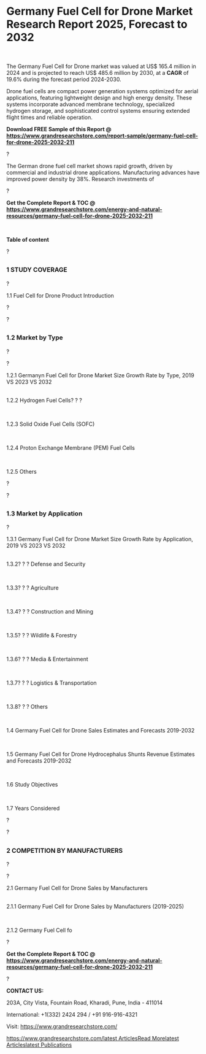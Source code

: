 <h1>Germany Fuel Cell for Drone Market Research Report 2025, Forecast to 2032</h1><br/><p>The Germany Fuel Cell for Drone market was valued at US$ 165.4 million in 2024 and is projected to reach US$ 485.6 million by 2030, at a <strong>CAGR</strong> of 19.6% during the forecast period 2024-2030.</p>
 
 
 
 <p>Drone fuel cells are compact power generation systems optimized for aerial applications, featuring lightweight design and high energy density. These systems incorporate advanced membrane technology, specialized hydrogen storage, and sophisticated control systems ensuring extended flight times and reliable operation.</p>
 
 
 
 <div><b>Download FREE Sample of this Report @ <a href="https://www.grandresearchstore.com/report-sample/germany-fuel-cell-for-drone-2025-2032-211">https://www.grandresearchstore.com/report-sample/germany-fuel-cell-for-drone-2025-2032-211</a></b></div>
 
 
 
 <p>? </p>
 
 
 
 <p>The German drone fuel cell market shows rapid growth, driven by commercial and industrial drone applications. Manufacturing advances have improved power density by 38%. Research investments of</p>
 
 
 
 <p>? </p>
 
 
 
 <div><b>Get the Complete Report & TOC @ <a href="https://www.grandresearchstore.com/energy-and-natural-resources/germany-fuel-cell-for-drone-2025-2032-211">https://www.grandresearchstore.com/energy-and-natural-resources/germany-fuel-cell-for-drone-2025-2032-211</a></b></div>
 
 
 
 <p><br />
 
 <b>Table of content</b></p>
 
 
 
 <p>? </p>
 
 
 
 <h2><span style="font-size:16px"><strong>1 STUDY COVERAGE</strong></span></h2>
 
 
 
 <p>? </p>
 
 
 
 <p>1.1 Fuel Cell for Drone Product Introduction</p>
 
 
 
 <p>? </p>
 
 
 
 <p>? </p>
 
 
 
 <h2><span style="font-size:16px"><strong>1.2 Market by Type</strong></span></h2>
 
 
 
 <p>? </p>
 
 
 
 <p>? </p>
 
 
 
 <p>1.2.1 Germanyn Fuel Cell for Drone Market Size Growth Rate by Type, 2019 VS 2023 VS 2032<br />
 
 <br />
 
 1.2.2 Hydrogen Fuel Cells? ? ? <br />
 
 <br />
 
 1.2.3 Solid Oxide Fuel Cells (SOFC)<br />
 
 <br />
 
 1.2.4 Proton Exchange Membrane (PEM) Fuel Cells<br />
 
 <br />
 
 1.2.5 Others<br />
 
 ? </p>
 
 
 
 <p>? </p>
 
 
 
 <h2><span style="font-size:16px"><strong>1.3 Market by Application</strong></span></h2>
 
 
 
 <p>? </p>
 
 
 
 <p>1.3.1 Germany Fuel Cell for Drone Market Size Growth Rate by Application, 2019 VS 2023 VS 2032<br />
 
 <br />
 
 1.3.2? ? ? Defense and Security<br />
 
 <br />
 
 1.3.3? ? ? Agriculture<br />
 
 <br />
 
 1.3.4? ? ? Construction and Mining<br />
 
 <br />
 
 1.3.5? ? ? Wildlife & Forestry<br />
 
 <br />
 
 1.3.6? ? ? Media & Entertainment<br />
 
 <br />
 
 1.3.7? ? ? Logistics & Transportation<br />
 
 <br />
 
 1.3.8? ? ? Others<br />
 
 <br />
 
 1.4 Germany Fuel Cell for Drone Sales Estimates and Forecasts 2019-2032<br />
 
 <br />
 
 1.5 Germany Fuel Cell for Drone Hydrocephalus Shunts Revenue Estimates and Forecasts 2019-2032<br />
 
 <br />
 
 1.6 Study Objectives<br />
 
 <br />
 
 1.7 Years Considered</p>
 
 
 
 <p>? </p>
 
 
 
 <p>? </p>
 
 
 
 <h2><span style="font-size:16px"><strong>2 COMPETITION BY MANUFACTURERS</strong></span></h2>
 
 
 
 <p>? </p>
 
 
 
 <p>? </p>
 
 
 
 <p>2.1 Germany Fuel Cell for Drone Sales by Manufacturers<br />
 
 <br />
 
 2.1.1 Germany Fuel Cell for Drone Sales by Manufacturers (2019-2025)<br />
 
 <br />
 
 2.1.2 Germany Fuel Cell fo</p>
 
 
 
 <p>? </p>
 
 
 
 <div><b>Get the Complete Report & TOC @ <a href="https://www.grandresearchstore.com/energy-and-natural-resources/germany-fuel-cell-for-drone-2025-2032-211">https://www.grandresearchstore.com/energy-and-natural-resources/germany-fuel-cell-for-drone-2025-2032-211</a></b></div>
 
 
 
 <p>? </p>
 
 
 
 <p><b>CONTACT US:</b><br />
 
 203A, City Vista, Fountain Road, Kharadi, Pune, India - 411014<br />
 
 International: +1(332) 2424 294 / +91 916-916-4321<br />
 
 Visit: <a href="https://www.grandresearchstore.com/">https://www.grandresearchstore.com/</a><br />
 
 <a href="https://gyeongbokgung.com">https://www.grandresearchstore.com/</a><a href="https://hallyeomaritime.com">latest Articles</a><a href="https://jingwansa.com">Read More</a><a href="https://nguoiviet.jp/">latest Articles</a><a href="https://www.intelmarketresearch.com/">latest Publications</a></p>